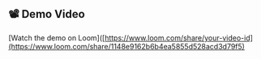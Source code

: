 ## 📽 Demo Video

[Watch the demo on Loom]([https://www.loom.com/share/your-video-id](https://www.loom.com/share/1148e9162b6b4ea5855d528acd3d79f5)

